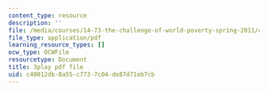 ```yaml
---
content_type: resource
description: ''
file: /media/courses/14-73-the-challenge-of-world-poverty-spring-2011/c40012db8a55c7737c04de87d71eb7cb_qgA-JxgtjZg.pdf
file_type: application/pdf
learning_resource_types: []
ocw_type: OCWFile
resourcetype: Document
title: 3play pdf file
uid: c40012db-8a55-c773-7c04-de87d71eb7cb
---
```

